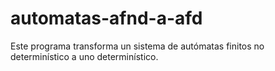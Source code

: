 # automatas-afnd-a-afd
Este programa transforma un sistema de autómatas finitos no determinístico a uno determinístico.
